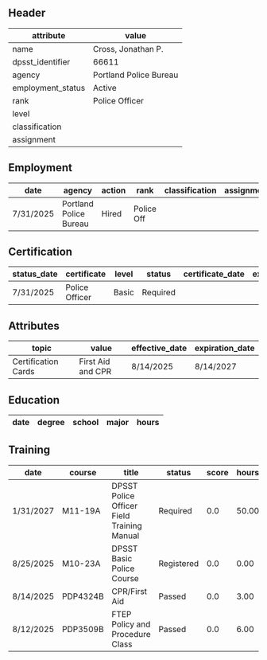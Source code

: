 ## Header
| attribute | value |
| --------- | ----- |
| name | Cross, Jonathan P. |
| dpsst_identifier | 66611 |
| agency | Portland Police Bureau |
| employment_status | Active |
| rank | Police Officer |
| level |  |
| classification |  |
| assignment |  |
## Employment
| date | agency | action | rank | classification | assignment |
| ---- | ------ | ------ | ---- | -------------- | ---------- |
| 7/31/2025 | Portland Police Bureau | Hired | Police Off |  |  |
## Certification
| status_date | certificate | level | status | certificate_date | expiration_date | probation_date |
| ----------- | ----------- | ----- | ------ | ---------------- | --------------- | -------------- |
| 7/31/2025 | Police Officer | Basic | Required |  |  | 1/31/2027 |
## Attributes
| topic | value | effective_date | expiration_date |
| ----- | ----- | -------------- | --------------- |
| Certification Cards | First Aid and CPR | 8/14/2025 | 8/14/2027 |
## Education
| date | degree | school | major | hours |
| ---- | ------ | ------ | ----- | ----- |
## Training
| date | course | title | status | score | hours |
| ---- | ------ | ----- | ------ | ----- | ----- |
| 1/31/2027 | M11-19A | DPSST Police Officer Field Training Manual | Required | 0.0 | 50.00 |
| 8/25/2025 | M10-23A | DPSST Basic Police Course | Registered | 0.0 | 0.00 |
| 8/14/2025 | PDP4324B | CPR/First Aid | Passed | 0.0 | 3.00 |
| 8/12/2025 | PDP3509B | FTEP Policy and Procedure Class | Passed | 0.0 | 6.00 |
